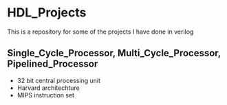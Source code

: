 # HDL_Projects
This is a repository for some of the projects I have done in verilog

## Single_Cycle_Processor, Multi_Cycle_Processor, Pipelined_Processor
* 32 bit central processing unit
* Harvard architechture 
* MIPS instruction set
